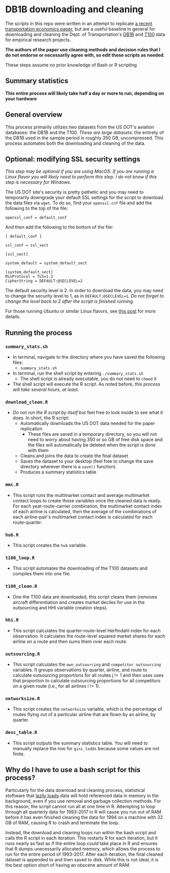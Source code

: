 # DB1B downloading and cleaning

The scripts in this repo were written in an attempt to replicate [a recent transportation economics paper](https://evergreen.loyola.edu/kmtan/www/Research/TacitCollusionSouthwestAirlines_KimKimTan.pdf), but are a useful baseline in general for downloading and cleaning the Dept. of Transportation's [DB1B](https://www.transtats.bts.gov/Tables.asp?DB_ID=125&DB_Name=Airline%20Origin%20and%20Destination%20Survey%20%28DB1B%29&DB_Short_Name=Origin%20and%20Destination%20Survey) and [T100](https://www.transtats.bts.gov/Tables.asp?DB_ID=111&DB_Name=Air%20Carrier%20Statistics%20%28Form%2041%20Traffic%29-%20All%20Carriers&DB_Short_Name=Air%20Carriers) data for empirical research projects.

**The authors of the paper use cleaning methods and decision rules that I do not endorse or necessarily agree with, so edit these scripts as needed.**

These steps assume no prior knowledge of Bash or R scripting

## Summary statistics

**This entire process will likely take half a day or more to run, depending on your hardware**

## General overview

This process primarily utilizes two datasets from the US DOT's aviation databases: the DB1B and the T100. *These are large datasets*: the entirety of the DB1B used in the sample period is roughly 350 GB, uncompressed. This process automates both the downloading and cleaning of the data.

## Optional: modifying SSL security settings

*This step may be optional if you are using MacOS. If you are running a Linux flavor you will likely need to perform this step. I do not know if this step is necessary for Windows.*

The US DOT site's security is pretty pathetic and you may need to temporarily downgrade your default SSL settings for the script to download the data files via `wget`. To do so, find your `openssl.cnf` file and add the following to the top of the file:

```
openssl_conf = default_conf
```

And then add the following to the bottom of the file:

```
[ default_conf ]

ssl_conf = ssl_sect

[ssl_sect]

system_default = system_default_sect

[system_default_sect]
MinProtocol = TLSv1.2
CipherString = DEFAULT:@SECLEVEL=2
```
The default security level is 2. In order to download the data, you may need to change the security level to 1, as in `DEFAULT:@SECLEVEL=1`. *Do not forget to change the level back to 2 after the script is finished running.*

For those running Ubuntu or similar Linux flavors, see [this post](https://askubuntu.com/questions/1233186/ubuntu-20-04-how-to-set-lower-ssl-security-level) for more details.

## Running the process

### `summary_stats.sh`

- In terminal, navigate to the directory where you have saved the following files:
	- `summary_stats.sh`
- In terminal, run the shell script by entering `./summary_stats.sh`
	- The shell script is already executable, you do not need to `chmod` it
- The shell script will execute the R script. As noted before, *this process will take several hours, at least.*

### `download_clean.R`

- *Do not run the R script by itself* but feel free to look inside to see what it does. In short, the R script:
	- Automatically downloads the US DOT data needed for the paper replication
		- These files are saved in a temporary directory, so you will not need to worry about having 350 or so GB of free disk space and the files will automatically be deleted when the script is done with them
	- Cleans and joins the data to create the final dataset
	- Saves the dataset to your desktop (feel free to change the save directory wherever there is a `save()` function)
	- Produces a summary statistics table

### `mmc.R`

- This script runs the multimarket contact and average multimarket contact loops to create those variables once the cleaned data is ready. For each year-route-carrier combination, the multimarket contact index of each airline is calculated, then the average of the combinations of each airline-pair's multimarket contact index is calculated for each route-quarter.

### `hub.R`

- This script creates the `hub` variable.

### `t100_loop.R`

- This script automates the downloading of the T100 datasets and compiles them into one file.

### `t100_clean.R`

- One the T100 data are downloaded, this script cleans them (removes aircraft differentiation and creates market deciles for use in the outsourcing and HHI variable creation steps).

### `hhi.R`

- This script calculates the quarter-route-level Herfindahl index for each observation. It calculates the route-level squared market shares for each airline on a route and then sums them over each route.

### `outsourcing.R`

- This script calculates the `own_outsourcing` and `competitor outsourcing` variables. It groups observations by quarter, airline, and route to calculate outsourcing proportions for all routes j != 1 and then uses uses that proportion to calculate outsourcing proportions for all competitors on a given route (i.e., for all airlines i != 1).

### `networksize.R`

- This script creates the `networksize` variable, which is the percentage of routes flying out of a particular airline that are flown by an airline, by quarter.

### `desc_table.R`

- This script outputs the summary statistics table. You will need to manually replace the row for `gini_lodds` because some values are not finite.

## Why do I have to use a bash script for this process?

Particularly for the data download and cleaning process, statistical stoftware that [lazily loads](https://en.wikipedia.org/wiki/Lazy_loading) data will hold referenced data in memory in the background, even if you use removal and garbage collection methods. For this reason, the script cannot run all at one time in R. Attempting to loop through all quarterly data for 1993-2017 in R will cause you run out of RAM before it has even finished cleaning the data for 1994 on a machine with 32 GB of RAM, causing R to crash and terminate the loop.

Instead, the download and cleaning loops run within the bash script and calls the R script in each iteration. This restarts R for each iteration, but it runs nearly as fast as if the entire loop could take place in R and ensures that R dumps unecessarily allocated memory, which allows the process to run for the entire period of 1993-2017. After each iteration, the final cleaned dataset is appended to and then saved to disk. While this is not ideal, it is the best option short of having an obscene amount of RAM.
